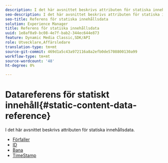 ```yaml
---
description: I det här avsnittet beskrivs attributen för statiska innehållsdata.
seo-description: I det här avsnittet beskrivs attributen för statiska innehållsdata.
seo-title: Referens för statiska innehållsdata
solution: Experience Manager
title: Referens för statiska innehållsdata
uuid: 1e8af0a9-bc08-4e7f-bab2-344ec644e873
feature: Dynamic Media Classic,SDK/API
role: Utvecklare,Affärsledare
translation-type: tm+mt
source-git-commit: 469d1a5c43a972116a8a2efb0de5708800130a99
workflow-type: tm+mt
source-wordcount: '48'
ht-degree: 0%

---
```



# Datareferens för statiskt innehåll{#static-content-data-reference}

I det här avsnittet beskrivs attributen för statiska innehållsdata.

* [Förfaller](r-expiration-static.md)
* [ID](r-id-static.md)
* [Bana](r-path-static.md)
* [TimeStamp](r-timestamp-static.md)
